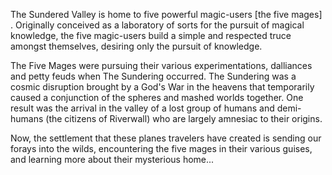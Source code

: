 The Sundered Valley is home to five powerful magic-users [the five mages] . Originally conceived as a laboratory of sorts for the pursuit of magical knowledge, the five magic-users build a simple and respected truce amongst themselves, desiring only the pursuit of knowledge. 

The Five Mages were pursuing their various experimentations, dalliances and petty feuds when The Sundering occurred. The Sundering was a cosmic disruption brought by a God's War in the heavens that temporarily caused a conjunction of the spheres and mashed worlds together. One result was the arrival in the valley of a lost group of humans and demi-humans (the citizens of Riverwall) who are largely amnesiac to their origins. 

Now, the settlement that these planes travelers have created is sending our forays into the wilds, encountering the five mages in their various guises, and learning more about their mysterious home... 
# 